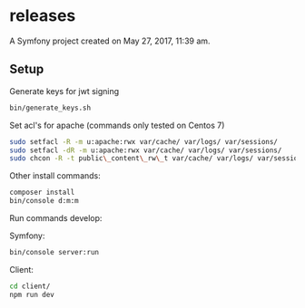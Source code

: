 releases
========

A Symfony project created on May 27, 2017, 11:39 am.

Setup
-----

Generate keys for jwt signing
```bash
bin/generate_keys.sh
```

Set acl's for apache (commands only tested on Centos 7)
```bash
sudo setfacl -R -m u:apache:rwx var/cache/ var/logs/ var/sessions/
sudo setfacl -dR -m u:apache:rwx var/cache/ var/logs/ var/sessions/
sudo chcon -R -t public\_content\_rw\_t var/cache/ var/logs/ var/sessions/
```

Other install commands:
```bash
composer install
bin/console d:m:m
```

Run commands develop:

Symfony:
```bash
bin/console server:run
```
Client:
```bash
cd client/
npm run dev
```